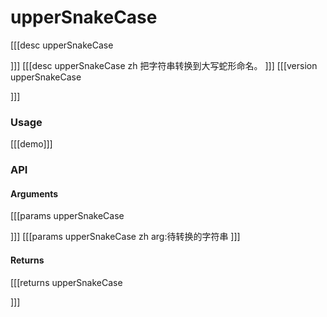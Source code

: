 # upperSnakeCase
[[[desc upperSnakeCase

]]]
[[[desc upperSnakeCase zh
把字符串转换到大写蛇形命名。
]]]
[[[version upperSnakeCase
  
]]]
### Usage

[[[demo]]]


### API

#### Arguments
[[[params upperSnakeCase

]]]
[[[params upperSnakeCase zh
arg:待转换的字符串
]]]
#### Returns
[[[returns upperSnakeCase

]]]